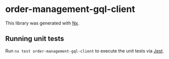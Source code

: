# order-management-gql-client

This library was generated with [Nx](https://nx.dev).

## Running unit tests

Run `nx test order-management-gql-client` to execute the unit tests via [Jest](https://jestjs.io).
